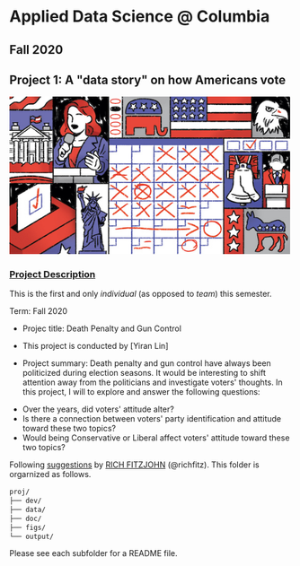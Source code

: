 # Applied Data Science @ Columbia
## Fall 2020
## Project 1: A "data story" on how Americans vote

<img src="figs/title1.jpeg" width="500">

### [Project Description](doc/)
This is the first and only *individual* (as opposed to *team*) this semester. 

Term: Fall 2020

+ Projec title: Death Penalty and Gun Control
+ This project is conducted by [Yiran Lin]

+ Project summary: Death penalty and gun control have always been politicized during election seasons. It would be interesting to shift attention away from the politicians and investigate voters' thoughts. In this project, I will to explore and answer the following questions:
- Over the years, did voters' attitude alter? 
- Is there a connection between voters' party identification and attitude toward these two topics?
- Would being Conservative or Liberal affect voters' attitude toward these two topics?

Following [suggestions](http://nicercode.github.io/blog/2013-04-05-projects/) by [RICH FITZJOHN](http://nicercode.github.io/about/#Team) (@richfitz). This folder is orgarnized as follows.

```
proj/
├── dev/
├── data/
├── doc/
├── figs/
└── output/
```

Please see each subfolder for a README file.
